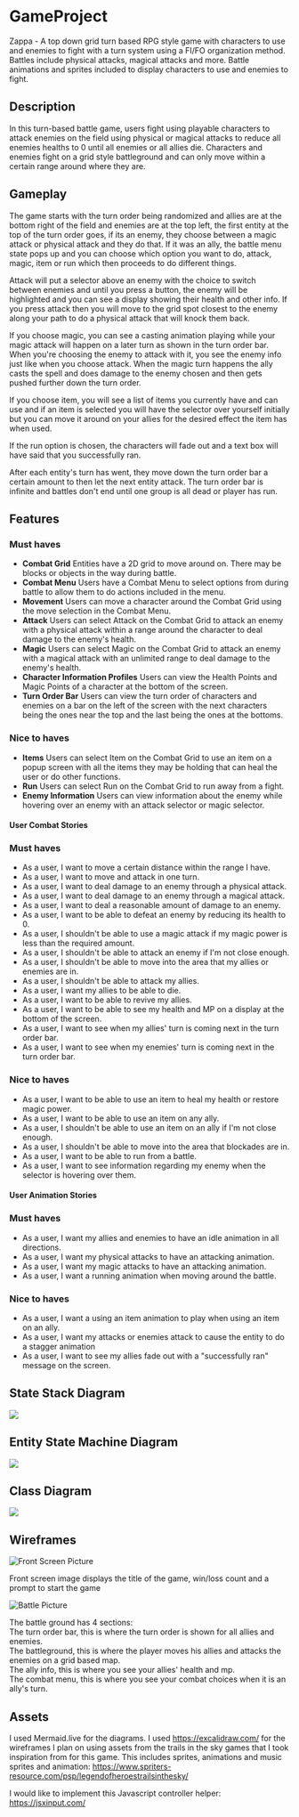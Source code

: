 # GameProject

Zappa - A top down grid turn based RPG style game with characters to use and enemies to fight with a turn system using a FI/FO organization method. Battles include physical attacks, magical attacks and more. Battle animations and sprites included to display characters to use and enemies to fight.


## Description

In this turn-based battle game, users fight using playable characters to attack enemies on the field using physical or magical attacks to reduce all enemies healths to 0 until all enemies or all allies die. Characters and enemies fight on a grid style battleground and can only move within a certain range around where they are.

## Gameplay

The game starts with the turn order being randomized and allies are at the bottom right of the field and enemies are at the top left, the first entity at the top of the turn order goes, if its an enemy, they choose between a magic attack or physical attack and they do that. If it was an ally, the battle menu state pops up and you can choose which option you want to do, attack, magic, item or run which then proceeds to do different things. 

Attack will put a selector above an enemy with the choice to switch between enemies and until you press a button, the enemy will be highlighted and you can see a display showing their health and other info. If you press attack then you will move to the grid spot closest to the enemy along your path to do a physical attack that will knock them back. 

If you choose magic, you can see a casting animation playing while your magic attack will happen on a later turn as shown in the turn order bar. When you're choosing the enemy to attack with it, you see the enemy info just like when you choose attack. When the magic turn happens the ally casts the spell and does damage to the enemy chosen and then gets pushed further down the turn order.

If you choose item, you will see a list of items you currently have and can use and if an item is selected you will have the selector over yourself initially but you can move it around on your allies for the desired effect the item has when used. 

If the run option is chosen, the characters will fade out and a text box will have said that you successfully ran.

After each entity's turn has went, they move down the turn order bar a certain amount to then let the next entity attack. The turn order bar is infinite and battles don't end until one group is all dead or player has run.

## Features

### Must haves
-   **Combat Grid** Entities have a 2D grid to move around on. There may be blocks or objects in the way during battle.
-   **Combat Menu** Users have a Combat Menu to select options from during battle to allow them to do actions included in the menu.
-   **Movement** Users can move a character around the Combat Grid using the move selection in the Combat Menu.
-   **Attack** Users can select Attack on the Combat Grid to attack an enemy with a physical attack within a range around the character to deal damage to the enemy's health.
-   **Magic** Users can select Magic on the Combat Grid to attack an enemy with a magical attack with an unlimited range to deal damage to the enemy's health.
-   **Character Information Profiles** Users can view the Health Points and Magic Points of a character at the bottom of the screen.
-   **Turn Order Bar** Users can view the turn order of characters and enemies on a bar on the left of the screen with the next characters being the ones near the top and the last being the ones at the bottoms.

### Nice to haves
-   **Items** Users can select Item on the Combat Grid to use an item on a popup screen with all the items they may be holding that can heal the user or do other functions.
-   **Run** Users can select Run on the Combat Grid to run away from a fight.
-   **Enemy Information** Users can view information about the enemy while hovering over an enemy with an attack selector or magic selector.

#### User Combat Stories

### Must haves
-   As a user, I want to move a certain distance within the range I have.
-   As a user, I want to move and attack in one turn.
-   As a user, I want to deal damage to an enemy through a physical attack.
-   As a user, I want to deal damage to an enemy through a magical attack.
-   As a user, I want to deal a reasonable amount of damage to an enemy.
-   As a user, I want to be able to defeat an enemy by reducing its health to 0.
-   As a user, I shouldn't be able to use a magic attack if my magic power is less than the required amount.
-   As a user, I shouldn't be able to attack an enemy if I'm not close enough.
-   As a user, I shouldn't be able to move into the area that my allies or enemies are in.
-   As a user, I shouldn't be able to attack my allies.
-   As a user, I want my allies to be able to die.
-   As a user, I want to be able to revive my allies.
-   As a user, I want to be able to see my health and MP on a display at the bottom of the screen.
-   As a user, I want to see when my allies' turn is coming next in the turn order bar.
-   As a user, I want to see when my enemies' turn is coming next in the turn order bar.

### Nice to haves
-   As a user, I want to be able to use an item to heal my health or restore magic power.
-   As a user, I want to be able to use an item on any ally.
-   As a user, I shouldn't be able to use an item on an ally if I'm not close enough.
-   As a user, I shouldn't be able to move into the area that blockades are in.
-   As a user, I want to be able to run from a battle. 
-   As a user, I want to see information regarding my enemy when the selector is hovering over them.

#### User Animation Stories

### Must haves
-   As a user, I want my allies and enemies to have an idle animation in all directions.
-   As a user, I want my physical attacks to have an attacking animation.
-   As a user, I want my magic attacks to have an attacking animation.
-   As a user, I want a running animation when moving around the battle.
### Nice to haves
-   As a user, I want a using an item animation to play when using an item on an ally.
-   As a user, I want my attacks or enemies attack to cause the entity to do a stagger animation
-   As a user, I want to see my allies fade out with a "successfully ran" message on the screen.

## State Stack Diagram

[![](https://mermaid.ink/img/pako:eNqdlF1rwyAUhv-KeDnam12GUug-LgYrG3Qw2LKLg54m0kSLmo5S-t9nTFqN3ZYxIRDPed9HOeo5UKY40owaCxbvBBQa6unuOpfEjferDzKdzsmLsBWumEaUq1bXZdOolz5XsI80HhuC5NCFY_gN2Jbj0-ds54tTkTMIUFph9wtrgW2ELMhsxkolGM7n36kf1rdgbKobKk-7SshDUbpsa1hUVR_p9psRsSbggsQ2Wo777yXWlwBso38kvAp5XtUbBRoCGglH4OP2R2VM8LvvZ3u7Uji6px3q6MhPw_NGVWnZWkM4p6E2xAN2ibKJ6iUVqaEQjHyCIaxT_wZJC-EhF4RTwfp7xEqQBZohN93O9_RxzsU9-C8oKbvnuNsdRMfwGz-0ga7XhAfcZ-mE1qhrENz1Dv80c2pLrDGnmfvloDc5zeXR6aCxarWXjGZWNzihzZaHVkOzNVTGRbcg35QKc62aojzPkAur9LJrVb5jHb8AqWJ3AQ?type=png)](https://mermaid.live/edit#pako:eNqdlF1rwyAUhv-KeDnam12GUug-LgYrG3Qw2LKLg54m0kSLmo5S-t9nTFqN3ZYxIRDPed9HOeo5UKY40owaCxbvBBQa6unuOpfEjferDzKdzsmLsBWumEaUq1bXZdOolz5XsI80HhuC5NCFY_gN2Jbj0-ds54tTkTMIUFph9wtrgW2ELMhsxkolGM7n36kf1rdgbKobKk-7SshDUbpsa1hUVR_p9psRsSbggsQ2Wo777yXWlwBso38kvAp5XtUbBRoCGglH4OP2R2VM8LvvZ3u7Uji6px3q6MhPw_NGVWnZWkM4p6E2xAN2ibKJ6iUVqaEQjHyCIaxT_wZJC-EhF4RTwfp7xEqQBZohN93O9_RxzsU9-C8oKbvnuNsdRMfwGz-0ga7XhAfcZ-mE1qhrENz1Dv80c2pLrDGnmfvloDc5zeXR6aCxarWXjGZWNzihzZaHVkOzNVTGRbcg35QKc62aojzPkAur9LJrVb5jHb8AqWJ3AQ)

## Entity State Machine Diagram

[![](https://mermaid.ink/img/pako:eNqFVDtvwjAQ_iuWxwqWjhFCQrQDA0vp1KaDZR-J1dhGzoUKIf57zzHECTVqpnt8990zPnPpFPCCtygQXrSovDDz43NpGX2fT19sPl-yjWpgFwDRPKi9cysqLdeiRW2raC2Y3jPZaPkNipngzsVtEEwGr8mcg791NoP2nc2BSaoq8KMAgShCRLYDd4SVVaseEgHllXZClBnF3-YnI7kV8FODZdh5y6Qz0DJ0TJL7jiOThWIDME6RCUsdQ89DDJpA13aGUWZKHAZ354vefu_TCbBzdCX3unEtvFrXVfW7u4IWC1k7LWG5TOgk3S4nEI-2YEhlLTQg8baKMTqTJ4FyRWRSgEWNJ6ZbZh3SnVAQ2ULU_1RRzJLliVLuB-VPr1XctZSkceZARRN5lCUMK9Np5KYzjHEXPuMGvBFa0d_db7TkWIOBkhckKuG_S17agBMdut3JSl6g72DGu4NKjwEv9qJpyXoQ9sO5pPvQ56CB0uj8Nj4m_Zty-QWMImcN?type=png)](https://mermaid.live/edit#pako:eNqFVDtvwjAQ_iuWxwqWjhFCQrQDA0vp1KaDZR-J1dhGzoUKIf57zzHECTVqpnt8990zPnPpFPCCtygQXrSovDDz43NpGX2fT19sPl-yjWpgFwDRPKi9cysqLdeiRW2raC2Y3jPZaPkNipngzsVtEEwGr8mcg791NoP2nc2BSaoq8KMAgShCRLYDd4SVVaseEgHllXZClBnF3-YnI7kV8FODZdh5y6Qz0DJ0TJL7jiOThWIDME6RCUsdQ89DDJpA13aGUWZKHAZ354vefu_TCbBzdCX3unEtvFrXVfW7u4IWC1k7LWG5TOgk3S4nEI-2YEhlLTQg8baKMTqTJ4FyRWRSgEWNJ6ZbZh3SnVAQ2ULU_1RRzJLliVLuB-VPr1XctZSkceZARRN5lCUMK9Np5KYzjHEXPuMGvBFa0d_db7TkWIOBkhckKuG_S17agBMdut3JSl6g72DGu4NKjwEv9qJpyXoQ9sO5pPvQ56CB0uj8Nj4m_Zty-QWMImcN)

## Class Diagram

[![](https://mermaid.ink/img/pako:eNq1VE2P0zAQ_SuVT4B2V3CtuJRud7WHgkThgnwZOUNi1R5H9gRRSv87dpzWDqVHcknmzfPMm4_4KJRrUCyFMhDCo4bWg5UkaRGfZ7C4IdZ8WLz_fX-_WBlz-LdnQ2gn1wdgNrhjYFxEjxTvHh7eSFEdvsWogiRyckR0ZLzNjF2PxmTGSL5NyaSxqErsMcPp6V3QrF0kSpbcaIsUohnOtkdV3CFp3YLqNGFG1OA9Ej_Fbk1I6L1mDCWDhb4YE39F2kKOe_bosIbAmtoCdQiGu2Kn9FXgkEqs7K99E-W9el2Qz0gN-hpZd0Bt7vkcRrVfO2N0Kv7sOc37l4ZxrOtqtSrmC8U-gtG_cvSpS3WSFTOofY1s3Y8ZY5tCzgoYqDZfGO0NceMeHP-jnL_yVctbZYXYwXr2GFXNAB48ffJxKAUarsbmr8b2EX_yl3i0xi4KPF_DG2puCB9_jEoyjZt72U8XeK72EQ0cqk2JSzqGmIUXd8Kit6CbeIWMwaXgDmNksYyfDfi9FJJOkQcDu92BlFiyH_BO5PKnG0csv4MJEe2BvjlXbO-GtrtY2Gh2fjvdWOl1-gN002kv?type=png)](https://mermaid.live/edit#pako:eNq1VE2P0zAQ_SuVT4B2V3CtuJRud7WHgkThgnwZOUNi1R5H9gRRSv87dpzWDqVHcknmzfPMm4_4KJRrUCyFMhDCo4bWg5UkaRGfZ7C4IdZ8WLz_fX-_WBlz-LdnQ2gn1wdgNrhjYFxEjxTvHh7eSFEdvsWogiRyckR0ZLzNjF2PxmTGSL5NyaSxqErsMcPp6V3QrF0kSpbcaIsUohnOtkdV3CFp3YLqNGFG1OA9Ej_Fbk1I6L1mDCWDhb4YE39F2kKOe_bosIbAmtoCdQiGu2Kn9FXgkEqs7K99E-W9el2Qz0gN-hpZd0Bt7vkcRrVfO2N0Kv7sOc37l4ZxrOtqtSrmC8U-gtG_cvSpS3WSFTOofY1s3Y8ZY5tCzgoYqDZfGO0NceMeHP-jnL_yVctbZYXYwXr2GFXNAB48ffJxKAUarsbmr8b2EX_yl3i0xi4KPF_DG2puCB9_jEoyjZt72U8XeK72EQ0cqk2JSzqGmIUXd8Kit6CbeIWMwaXgDmNksYyfDfi9FJJOkQcDu92BlFiyH_BO5PKnG0csv4MJEe2BvjlXbO-GtrtY2Gh2fjvdWOl1-gN002kv)

## Wireframes

![Front Screen Picture](ReadmePics/TitleScreen.png)

Front screen image displays the title of the game, win/loss count and a prompt to start the game

![Battle Picture](ReadmePics/Battle.png)

The battle ground has 4 sections:<br/> 
The turn order bar, this is where the turn order is shown for all allies and enemies.<br/> 
The battleground, this is where the player moves his allies and attacks the enemies on a grid based map.<br/> 
The ally info, this is where you see your allies' health and mp.<br/> 
The combat menu, this is where you see your combat choices when it is an ally's turn.

## Assets

I used Mermaid.live for the diagrams.
I used https://excalidraw.com/ for the wireframes
I plan on using assets from the trails in the sky games that I took inspiration from for this game.
This includes sprites, animations and music
sprites and animation: https://www.spriters-resource.com/psp/legendofheroestrailsinthesky/

I would like to implement this Javascript controller helper:
https://jsxinput.com/
